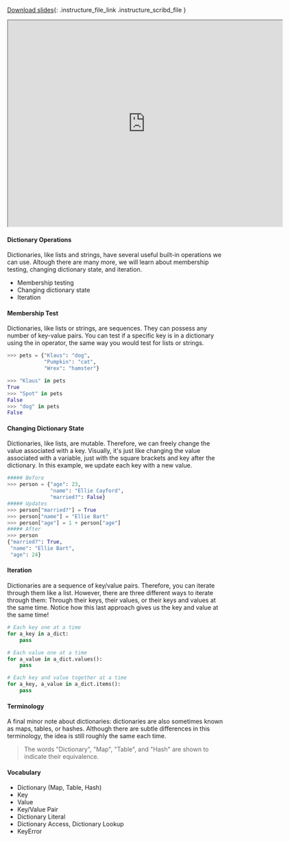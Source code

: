 
[Download slides](https://udel.instructure.com/files/75689012/download){: .instructure_file_link .instructure_scribd_file }


<iframe style="width: 640px; height: 480px;" width="300" height="150" allowfullscreen="allowfullscreen" webkitallowfullscreen="webkitallowfullscreen" mozallowfullscreen="mozallowfullscreen"
title="Introduction.pdf"
src="https://www.youtube.com/embed/i9edWrgsn7Q?feature=oembed&amp;rel=0" 
></iframe>


#### Dictionary Operations

Dictionaries, like lists and strings, have several useful built-in operations we can use.
Altough there are many more, we will learn about membership testing, changing dictionary state, and iteration.

* Membership testing
* Changing dictionary state
* Iteration

#### Membership Test

Dictionaries, like lists or strings, are sequences.
They can possess any number of key-value pairs.
You can test if a specific key is in a dictionary using the in operator, the same way you would test for lists or strings.

```python
>>> pets = {"Klaus": "dog",
            "Pumpkin": "cat",
            "Wrex": "hamster"}

>>> "Klaus" in pets
True
>>> "Spot" in pets
False
>>> "dog" in pets
False
```

#### Changing Dictionary State

Dictionaries, like lists, are mutable.
Therefore, we can freely change the value associated with a key.
Visually, it's just like changing the value associated with a variable, just with the square brackets and key after the dictionary.
In this example, we update each key with a new value.

```python
##### Before
>>> person = {"age": 23,
              "name": "Ellie Cayford",
              "married?": False}
##### Updates
>>> person["married?"] = True
>>> person["name"] = "Ellie Bart"
>>> person["age"] = 1 + person["age"]
##### After
>>> person
{"married?": True, 
 "name": "Ellie Bart", 
 "age": 24}
```

#### Iteration

Dictionaries are a sequence of key/value pairs. 
Therefore, you can iterate through them like a list.
However, there are three different ways to iterate through them:
Through their keys, their values, or their keys and values at the same time.
Notice how this last approach gives us the key and value at the same time!

```python
# Each key one at a time
for a_key in a_dict:
    pass

# Each value one at a time
for a_value in a_dict.values():
    pass

# Each key and value together at a time
for a_key, a_value in a_dict.items():
    pass
```

#### Terminology

A final minor note about dictionaries: dictionaries are also sometimes known as maps, tables, or hashes.
Although there are subtle differences in this terminology, the idea is still roughly the same each time.

> The words "Dictionary", "Map", "Table", and "Hash" are shown to indicate their equivalence.

#### Vocabulary

* Dictionary (Map, Table, Hash)
* Key
* Value
* Key/Value Pair
* Dictionary Literal
* Dictionary Access, Dictionary Lookup
* KeyError